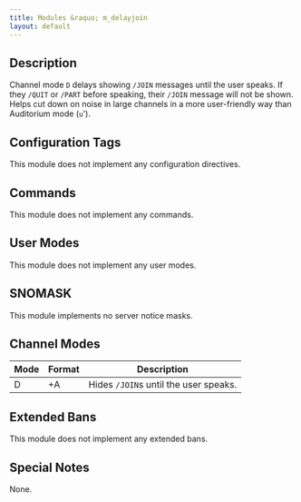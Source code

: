 ```yaml
---
title: Modules &raquo; m_delayjoin
layout: default
---
```


## Description

Channel mode `D` delays showing `/JOIN` messages until the user speaks. If they `/QUIT` or `/PART` before speaking,
their `/JOIN` message will not be shown. Helps cut down on noise in large channels in a more user-friendly way
than Auditorium mode (`u`').

## Configuration Tags

This module does not implement any configuration directives.

## Commands

This module does not implement any commands.

## User Modes

This module does not implement any user modes.

## SNOMASK

This module implements no server notice masks.

## Channel Modes

Mode | Format | Description
------- | ----------- | ---------
D | +A | Hides `/JOIN`s until the user speaks.

## Extended Bans

This module does not implement any extended bans.

## Special Notes

None.
